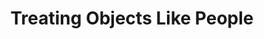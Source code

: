 ---
layout: sketchnote
title: Treating Objects Like People
tags: [presentations, sketchnotes]
sketchnote:
  url: "/img/posts/treating-objects-like-people/treating-objects-like-people.jpg"
  alt: "Treating Objects Like People"
  source:
    name: "Treating Objects Like People"
    url: "https://youtu.be/lMCsQ_Mg3tI"
  speaker:
    name: "Matt Wynne"
    url: "https://mattwynne.net"
---